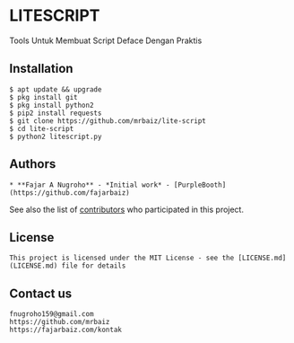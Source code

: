 # LITESCRIPT
Tools Untuk Membuat Script Deface Dengan Praktis

## Installation
```
$ apt update && upgrade
$ pkg install git
$ pkg install python2
$ pip2 install requests
$ git clone https://github.com/mrbaiz/lite-script
$ cd lite-script
$ python2 litescript.py
```
## Authors
```
* **Fajar A Nugroho** - *Initial work* - [PurpleBooth](https://github.com/fajarbaiz)
```
See also the list of [contributors](https://github.com/your/project/contributors) who participated in this project.

## License
```
This project is licensed under the MIT License - see the [LICENSE.md](LICENSE.md) file for details
```
## Contact us
```
fnugroho159@gmail.com
https://github.com/mrbaiz
https://fajarbaiz.com/kontak
```
